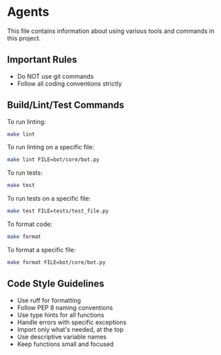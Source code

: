 # Agents

This file contains information about using various tools and commands in this project.

## Important Rules

- Do NOT use git commands
- Follow all coding conventions strictly

## Build/Lint/Test Commands

To run linting:

```bash
make lint
```

To run linting on a specific file:

```bash
make lint FILE=bot/core/bot.py
```

To run tests:

```bash
make test
```

To run tests on a specific file:

```bash
make test FILE=tests/test_file.py
```

To format code:

```bash
make format
```

To format a specific file:

```bash
make format FILE=bot/core/bot.py
```

## Code Style Guidelines

- Use ruff for formatting
- Follow PEP 8 naming conventions
- Use type hints for all functions
- Handle errors with specific exceptions
- Import only what's needed, at the top
- Use descriptive variable names
- Keep functions small and focused

